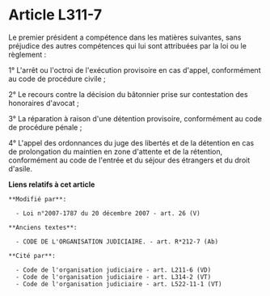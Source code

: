 # Article L311-7

Le premier président a compétence dans les matières suivantes, sans préjudice des autres compétences qui lui sont attribuées
par la loi ou le règlement : 

1° L'arrêt ou l'octroi de l'exécution provisoire en cas d'appel, conformément au    code de procédure civile ; 

2° Le recours contre la décision du bâtonnier prise sur contestation des honoraires d'avocat ; 

3° La réparation à raison d'une détention provisoire, conformément au code de procédure pénale ; 

4° L'appel des ordonnances du juge des libertés et de la détention en cas de prolongation du maintien en zone d'attente et de
la rétention, conformément au code de l'entrée et du séjour des étrangers et du droit d'asile.

**Liens relatifs à cet article**

	**Modifié par**:

	  - Loi n°2007-1787 du 20 décembre 2007 - art. 26 (V)

	**Anciens textes**:

	  - CODE DE L'ORGANISATION JUDICIAIRE. - art. R*212-7 (Ab)

	**Cité par**:

	  - Code de l'organisation judiciaire - art. L211-6 (VD)
	  - Code de l'organisation judiciaire - art. L314-2 (VT)
	  - Code de l'organisation judiciaire - art. L522-11-1 (VT)
